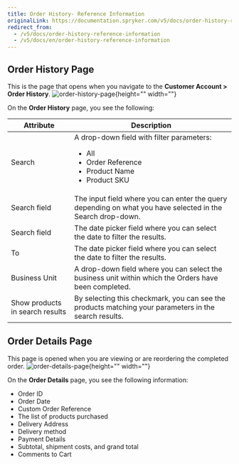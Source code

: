 ```yaml
---
title: Order History- Reference Information
originalLink: https://documentation.spryker.com/v5/docs/order-history-reference-information
redirect_from:
  - /v5/docs/order-history-reference-information
  - /v5/docs/en/order-history-reference-information
---
```


## Order History Page
This is the page that opens when you navigate to the **Customer Account > Order History**.
![order-history-page](https://spryker.s3.eu-central-1.amazonaws.com/docs/User+Guides/Shop+User+Guides/Customer+Account/References/order-history-page.png){height="" width=""}

On the **Order History** page, you see the following:

| Attribute | Description |
| --- | --- |
| Search | A drop-down field with filter parameters: <ul><li>All</li><li>Order Reference</li><li>Product Name</li><li>Product SKU</li></ul> |
| Search field | The input field where you can enter the query depending on what you have selected in the Search drop-down. |
| Search field | The date picker field where you can select the date to filter the results. |
| To | The date picker field where you can select the date to filter the results. |
| Business Unit | A drop-down field where you can select the business unit within which the Orders have been completed. |
| Show products in search results | By selecting this checkmark, you can see the products matching your parameters in the search results. |

## Order Details Page
This page is opened when you are viewing or are reordering the completed order.
![order-details-page](https://spryker.s3.eu-central-1.amazonaws.com/docs/User+Guides/Shop+User+Guides/Customer+Account/References/order-details-page.png){height="" width=""}

On the **Order Details** page, you see the following information:

* Order ID
* Order Date
* Custom Order Reference
* The list of products purchased
* Delivery Address
* Delivery method
* Payment Details
* Subtotal, shipment costs, and grand total
* Comments to Cart
